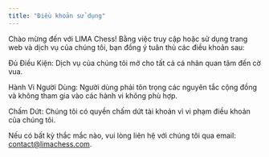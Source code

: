 ```yaml
---
title: "Điều khoản sử dụng"
---
```

Chào mừng đến với LIMA Chess! Bằng việc truy cập hoặc sử dụng trang web và dịch vụ của chúng tôi, bạn đồng ý tuân thủ các điều khoản sau:

Đủ Điều Kiện: Dịch vụ của chúng tôi mở cho tất cả cá nhân quan tâm đến cờ vua.

Hành Vi Người Dùng: Người dùng phải tôn trọng các nguyên tắc cộng đồng và không tham gia vào các hành vi không phù hợp.

Chấm Dứt: Chúng tôi có quyền chấm dứt tài khoản vì vi phạm điều khoản của chúng tôi.

Nếu có bất kỳ thắc mắc nào, vui lòng liên hệ với chúng tôi qua email: contact@limachess.com.